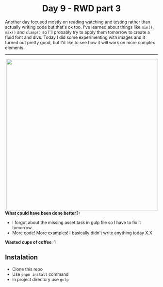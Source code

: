 <h1 align="center">Day 9 - RWD part 3</h1>

Another day focused mostly on reading watching and testing rather than actually writing code but that's ok too.
I've learned about things like `min()`, `max()` and `clamp()` so I'll probably try to apply them tomorrow to create a fluid font and divs.
Today I did some experimenting with images and it turned out pretty good, but I'd like to see how it will work on more complex elements.


<hr>

<img width="500" src="https://user-images.githubusercontent.com/65687304/130147738-87b8a7d7-1c5c-418a-ba4f-91ecef4aa46e.gif" align="right" />


**What could have been done better?:**
- I forgot about the missing asset task in gulp file so I have to fix it tomorrow.
- More code! More examples! I basically didn't write anything today X.X

**Wasted cups of coffee**: 1 


## Instalation

- Clone this repo
- Use `pnpm install` command
- In project directory use `gulp`

